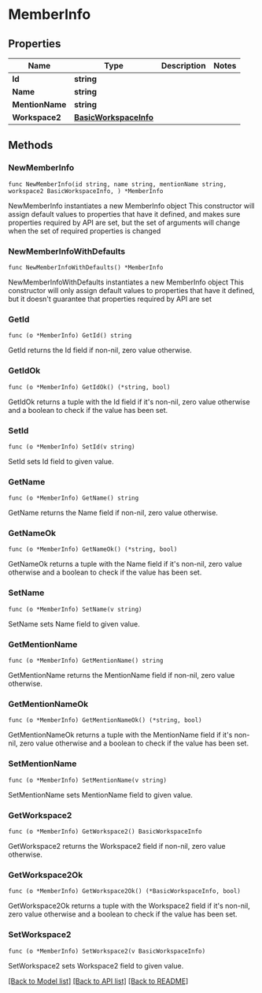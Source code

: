 # MemberInfo

## Properties

Name | Type | Description | Notes
------------ | ------------- | ------------- | -------------
**Id** | **string** |  | 
**Name** | **string** |  | 
**MentionName** | **string** |  | 
**Workspace2** | [**BasicWorkspaceInfo**](BasicWorkspaceInfo.md) |  | 

## Methods

### NewMemberInfo

`func NewMemberInfo(id string, name string, mentionName string, workspace2 BasicWorkspaceInfo, ) *MemberInfo`

NewMemberInfo instantiates a new MemberInfo object
This constructor will assign default values to properties that have it defined,
and makes sure properties required by API are set, but the set of arguments
will change when the set of required properties is changed

### NewMemberInfoWithDefaults

`func NewMemberInfoWithDefaults() *MemberInfo`

NewMemberInfoWithDefaults instantiates a new MemberInfo object
This constructor will only assign default values to properties that have it defined,
but it doesn't guarantee that properties required by API are set

### GetId

`func (o *MemberInfo) GetId() string`

GetId returns the Id field if non-nil, zero value otherwise.

### GetIdOk

`func (o *MemberInfo) GetIdOk() (*string, bool)`

GetIdOk returns a tuple with the Id field if it's non-nil, zero value otherwise
and a boolean to check if the value has been set.

### SetId

`func (o *MemberInfo) SetId(v string)`

SetId sets Id field to given value.


### GetName

`func (o *MemberInfo) GetName() string`

GetName returns the Name field if non-nil, zero value otherwise.

### GetNameOk

`func (o *MemberInfo) GetNameOk() (*string, bool)`

GetNameOk returns a tuple with the Name field if it's non-nil, zero value otherwise
and a boolean to check if the value has been set.

### SetName

`func (o *MemberInfo) SetName(v string)`

SetName sets Name field to given value.


### GetMentionName

`func (o *MemberInfo) GetMentionName() string`

GetMentionName returns the MentionName field if non-nil, zero value otherwise.

### GetMentionNameOk

`func (o *MemberInfo) GetMentionNameOk() (*string, bool)`

GetMentionNameOk returns a tuple with the MentionName field if it's non-nil, zero value otherwise
and a boolean to check if the value has been set.

### SetMentionName

`func (o *MemberInfo) SetMentionName(v string)`

SetMentionName sets MentionName field to given value.


### GetWorkspace2

`func (o *MemberInfo) GetWorkspace2() BasicWorkspaceInfo`

GetWorkspace2 returns the Workspace2 field if non-nil, zero value otherwise.

### GetWorkspace2Ok

`func (o *MemberInfo) GetWorkspace2Ok() (*BasicWorkspaceInfo, bool)`

GetWorkspace2Ok returns a tuple with the Workspace2 field if it's non-nil, zero value otherwise
and a boolean to check if the value has been set.

### SetWorkspace2

`func (o *MemberInfo) SetWorkspace2(v BasicWorkspaceInfo)`

SetWorkspace2 sets Workspace2 field to given value.



[[Back to Model list]](../README.md#documentation-for-models) [[Back to API list]](../README.md#documentation-for-api-endpoints) [[Back to README]](../README.md)


